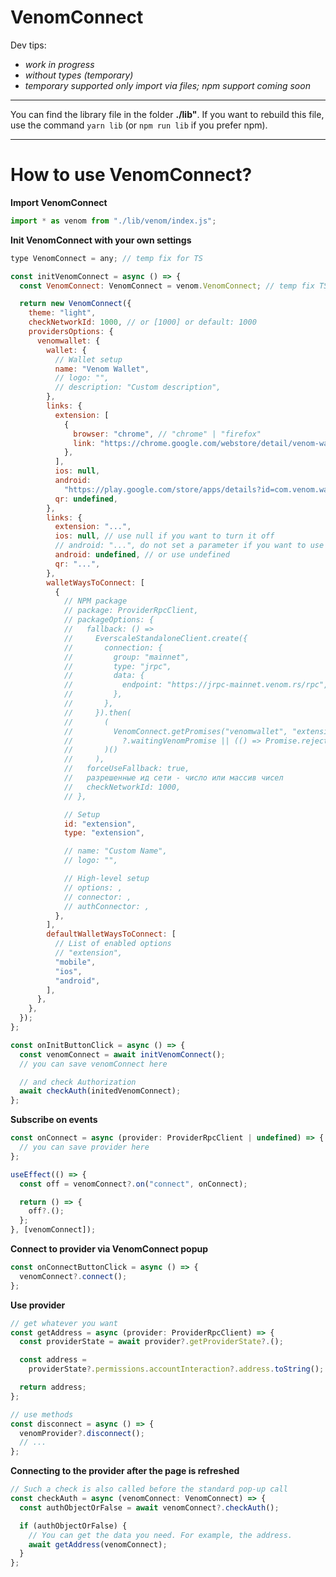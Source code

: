 # VenomConnect

Dev tips:

- _work in progress_
- _without types (temporary)_
- _temporary supported only import via files; npm support coming soon_

---

You can find the library file in the folder **./lib"**.
If you want to rebuild this file, use the command `yarn lib` (or `npm run lib` if you prefer npm).

---

# How to use VenomConnect?

**Import VenomConnect**

```javascript
import * as venom from "./lib/venom/index.js";
```

**Init VenomConnect with your own settings**

```javascript
type VenomConnect = any; // temp fix for TS

const initVenomConnect = async () => {
  const VenomConnect: VenomConnect = venom.VenomConnect; // temp fix TS

  return new VenomConnect({
    theme: "light",
    checkNetworkId: 1000, // or [1000] or default: 1000
    providersOptions: {
      venomwallet: {
        wallet: {
          // Wallet setup
          name: "Venom Wallet",
          // logo: "",
          // description: "Custom description",
        },
        links: {
          extension: [
            {
              browser: "chrome", // "chrome" | "firefox"
              link: "https://chrome.google.com/webstore/detail/venom-wallet/ojggmchlghnjlapmfbnjholfjkiidbch",
            },
          ],
          ios: null,
          android:
            "https://play.google.com/store/apps/details?id=com.venom.wallet",
          qr: undefined,
        },
        links: {
          extension: "...",
          ios: null, // use null if you want to turn it off
          // android: "...", do not set a parameter if you want to use it default version
          android: undefined, // or use undefined
          qr: "...",
        },
        walletWaysToConnect: [
          {
            // NPM package
            // package: ProviderRpcClient,
            // packageOptions: {
            //   fallback: () =>
            //     EverscaleStandaloneClient.create({
            //       connection: {
            //         group: "mainnet",
            //         type: "jrpc",
            //         data: {
            //           endpoint: "https://jrpc-mainnet.venom.rs/rpc",
            //         },
            //       },
            //     }).then(
            //       (
            //         VenomConnect.getPromises("venomwallet", "extension")
            //           ?.waitingVenomPromise || (() => Promise.reject())
            //       )()
            //     ),
            //   forceUseFallback: true,
            //   разрешенные ид сети - число или массив чисел
            //   checkNetworkId: 1000,
            // },

            // Setup
            id: "extension",
            type: "extension",

            // name: "Custom Name",
            // logo: "",

            // High-level setup
            // options: ,
            // connector: ,
            // authConnector: ,
          },
        ],
        defaultWalletWaysToConnect: [
          // List of enabled options
          // "extension",
          "mobile",
          "ios",
          "android",
        ],
      },
    },
  });
};

const onInitButtonClick = async () => {
  const venomConnect = await initVenomConnect();
  // you can save venomConnect here

  // and check Authorization
  await checkAuth(initedVenomConnect);
};
```

**Subscribe on events**

```javascript
const onConnect = async (provider: ProviderRpcClient | undefined) => {
  // you can save provider here
};

useEffect(() => {
  const off = venomConnect?.on("connect", onConnect);

  return () => {
    off?.();
  };
}, [venomConnect]);
```

**Connect to provider via VenomConnect popup**

```javascript
const onConnectButtonClick = async () => {
  venomConnect?.connect();
};
```

**Use provider**

```javascript
// get whatever you want
const getAddress = async (provider: ProviderRpcClient) => {
  const providerState = await provider?.getProviderState?.();

  const address =
    providerState?.permissions.accountInteraction?.address.toString();

  return address;
};

// use methods
const disconnect = async () => {
  venomProvider?.disconnect();
  // ...
};
```

**Connecting to the provider after the page is refreshed**

```javascript
// Such a check is also called before the standard pop-up call
const checkAuth = async (venomConnect: VenomConnect) => {
  const authObjectOrFalse = await venomConnect?.checkAuth();

  if (authObjectOrFalse) {
    // You can get the data you need. For example, the address.
    await getAddress(venomConnect);
  }
};
```

